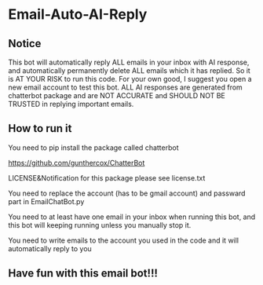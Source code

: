 # Email-Auto-AI-Reply

## Notice

This bot will automatically reply ALL emails in your inbox with AI response, and automatically permanently delete ALL emails which it has replied. So it is AT YOUR RISK to run this code. For your own good, I suggest you open a new email account to test this bot. ALL AI responses are generated from chatterbot package and are NOT ACCURATE and SHOULD NOT BE TRUSTED in replying important emails. 

## How to run it

You need to pip install the package called chatterbot

https://github.com/gunthercox/ChatterBot

LICENSE&Notification for this package please see license.txt

You need to replace the account (has to be gmail account) and passward part in EmailChatBot.py 

You need to at least have one email in your inbox when running this bot, and this bot will keeping running unless you manually stop it.

You need to write emails to the account you used in the code and it will automatically reply to you

## Have fun with this email bot!!!
